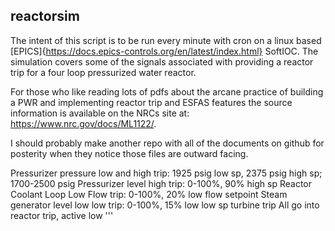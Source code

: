 ## reactorsim

The intent of this script is to be run every minute with cron 
on a linux based [EPICS]{https://docs.epics-controls.org/en/latest/index.html} 
SoftIOC. The simulation covers some of the signals associated 
with providing a reactor trip for a four loop pressurized 
water reactor. 

For those who like reading lots of pdfs about the arcane 
practice of building a PWR and implementing reactor trip
and ESFAS features the source information is available 
on the NRCs site at: https://www.nrc.gov/docs/ML1122/.

I should probably make another repo with all of the documents
on github for posterity when they notice those files are 
outward facing.

Pressurizer pressure low and high trip: 1925 psig low sp, 2375 psig high sp; 1700-2500 psig
Pressurizer level high trip: 0-100%, 90% high sp
Reactor Coolant Loop Low Flow trip: 0-100%, 20% low flow setpoint
Steam generator level low low trip: 0-100%, 15% low low sp
turbine trip
All go into reactor trip, active low
'''